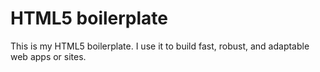 # HTML5 boilerplate
This is my HTML5 boilerplate. I use it to build fast, robust, and adaptable
web apps or sites. 
